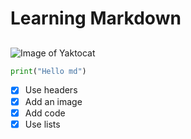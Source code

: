 # Learning Markdown
## 

![Image of Yaktocat](https://octodex.github.com/images/yaktocat.png)

```python
print("Hello md")
```

- [x] Use headers
- [x] Add an image
- [x] Add code
- [x] Use lists
